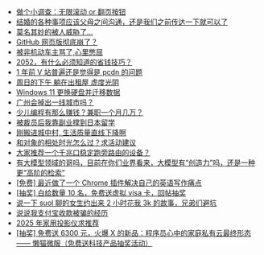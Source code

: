 + [做个小调查：无限滚动 or 翻页按钮](https://www.v2ex.com/t/1125134)
+ [结婚的各种事项应该父母之间沟通，还是我们之前传达一下就可以了](https://www.v2ex.com/t/1125040)
+ [莫名其妙的被人威胁了...](https://www.v2ex.com/t/1125087)
+ [GitHub 网页版彻底崩了？](https://www.v2ex.com/t/1125080)
+ [被非机动车主骂了,心里憋屈](https://www.v2ex.com/t/1125073)
+ [2052，有什么必须知道的省钱技巧？](https://www.v2ex.com/t/1125058)
+ [1 年前 V 站普遍还是觉得是 pcdn 的问题](https://www.v2ex.com/t/1125044)
+ [周日的下午 躺在出租屋 虚度光阴](https://www.v2ex.com/t/1125108)
+ [Windows 11 更换硬盘并迁移数据](https://www.v2ex.com/t/1125090)
+ [广州会掉出一线城市吗？](https://www.v2ex.com/t/1125069)
+ [少儿编程有那么赚钱？兼职一个月几万？](https://www.v2ex.com/t/1125053)
+ [被裁员后我靠副业撑到日本留学](https://www.v2ex.com/t/1125200)
+ [刚搬进城中村, 生活质量直线下降啊](https://www.v2ex.com/t/1125202)
+ [和对象的相处时光怎么过？求活动建议](https://www.v2ex.com/t/1125137)
+ [大家推荐一个千兆口稳定跑旁路由的设备？](https://www.v2ex.com/t/1125198)
+ [有大模型领域的哥吗，目前在你们业界看来，大模型有“创造力”吗，还是一种更“高阶的检索”](https://www.v2ex.com/t/1125197)
+ [[免费] 最近做了一个 Chrome 插件解决自己的英语写作痛点](https://www.v2ex.com/t/1125210)
+ [[抽奖] 白给数量 10 名，免费送虚拟 visa 卡，回帖抽奖](https://www.v2ex.com/t/1125241)
+ [说一下 suol 聊的女生约出来 2 小时花我 3k 的故事，兄弟们避坑](https://www.v2ex.com/t/1125325)
+ [说说我支付宝收款被骗的经历](https://www.v2ex.com/t/1125306)
+ [2025 年家用投影仪求推荐](https://www.v2ex.com/t/1125240)
+ [[抽奖] 免费送 6300 元，火爆 X 的新品：程序员心中的家庭私有云最终形态 —— 懒猫微服（免费送科技产品抽奖活动）](https://www.v2ex.com/t/1125323)
